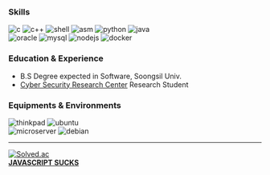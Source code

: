 ### Skills
![c](https://img.shields.io/badge/C99-00599c?logo=c&logoColor=white)
![c++](https://img.shields.io/badge/C%2B%2B11-00599C?logo=c%2B%2B&logoColor=white)
![shell](https://img.shields.io/badge/Shell_Script-006000?logo=gnu-bash&logoColor=white)
![asm](https://img.shields.io/badge/x86_Asm-404040?logo=assemblyscript&logoColor=white)
![python](https://img.shields.io/badge/Python-FFD43B?logo=python&logoColor=blue)
![java](https://img.shields.io/badge/Java-007396?logoColor=white)\
![oracle](https://img.shields.io/badge/Oracle-F80000?logo=Oracle&logoColor=white)
![mysql](https://img.shields.io/badge/MySQL-005C84?logo=mysql&logoColor=white)
![nodejs](https://img.shields.io/badge/Node%20js-339933?logo=nodedotjs&logoColor=white)
![docker](https://img.shields.io/badge/Docker-2CA5E0?logo=docker&logoColor=white)

### Education & Experience
- B.S Degree expected in Software, Soongsil Univ.
- [Cyber Security Research Center](https://csec.ssu.ac.kr/) Research Student

### Equipments & Environments
![thinkpad](https://img.shields.io/badge/T_Series-FF0000?logo=lenovo&logoColor=white)
![ubuntu](https://img.shields.io/badge/Ubuntu-E95420?logo=ubuntu&logoColor=white)\
![microserver](https://img.shields.io/badge/MicroServer-01A982?logo=hp&logoColor=white)
![debian](https://img.shields.io/badge/Debian-A81D33?logo=debian&logoColor=white)

---
[![Solved.ac](http://mazassumnida.wtf/api/mini/generate_badge?boj=thinker99)](https://solved.ac/thinker99)\
[**JAVASCRIPT SUCKS**](https://github.com/denysdovhan/wtfjs)
